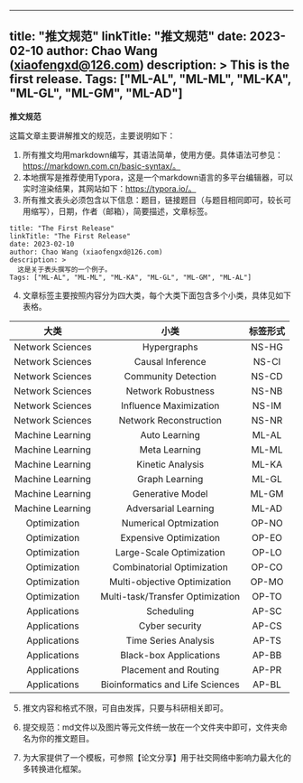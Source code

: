 
---
title: "推文规范"
linkTitle: "推文规范"
date: 2023-02-10
author: Chao Wang (xiaofengxd@126.com)
description: >
  This is the first release.
Tags: ["ML-AL", "ML-ML", "ML-KA", "ML-GL", "ML-GM", "ML-AD"]
---

**推文规范**

这篇文章主要讲解推文的规范，主要说明如下：

1. 所有推文均用markdown编写，其语法简单，使用方便。具体语法可参见：https://markdown.com.cn/basic-syntax/。
2. 本地撰写是推荐使用Typora，这是一个markdown语言的多平台编辑器，可以实时渲染结果，其网站如下：https://typora.io/。
3. 所有推文表头必须包含以下信息：题目，链接题目（与题目相同即可，较长可用缩写），日期，作者（邮箱），简要描述，文章标签。

```
title: "The First Release"
linkTitle: "The First Release"
date: 2023-02-10
author: Chao Wang (xiaofengxd@126.com)
description: >
  这是关于表头撰写的一个例子。
Tags: ["ML-AL", "ML-ML", "ML-KA", "ML-GL", "ML-GM", "ML-AL"]
```
4. 文章标签主要按照内容分为四大类，每个大类下面包含多个小类，具体见如下表格。

| 大类      | 小类 |  标签形式     |
| :----:       |    :----:   |         :----: |
| Network Sciences      |    Hypergraphs    | NS-HG  |
| Network Sciences      |    Causal Inference    |  NS-CI |
| Network Sciences      |    Community Detection    |  NS-CD |
| Network Sciences      |    Network Robustness    |  NS-NB |
| Network Sciences      |   Influence Maximization      |  NS-IM |
| Network Sciences      |    Network Reconstruction    | NS-NR  |
| Machine Learning   |    Auto Learning     |    ML-AL  |
| Machine Learning   |    Meta Learning     |   ML-ML   |
| Machine Learning   |  Kinetic Analysis       |  ML-KA    |
| Machine Learning   |    Graph Learning     |   ML-GL   |
| Machine Learning   |   Generative Model      |  ML-GM    |
| Machine Learning   |     Adversarial Learning    |   ML-AD   |
| Optimization   |    Numerical Optmization     |   OP-NO   |
| Optimization   |    Expensive Optimization      |   OP-EO   |
| Optimization   |    Large-Scale Optimization     |   OP-LO   |
| Optimization   |   Combinatorial Optimization      |   OP-CO   |
| Optimization   |   Multi-objective Optimization      |   OP-MO   |
| Optimization   |    Multi-task/Transfer Optimization     |    OP-TO  |
| Applications   |    Scheduling     |   AP-SC   |
| Applications   |   Cyber security      |   AP-CS   |
| Applications   |   Time Series Analysis      |   AP-TS   |
| Applications   |    Black-box Applications      |   AP-BB   |
| Applications   |  Placement and Routing       |   AP-PR   |
| Applications   |   Bioinformatics and Life Sciences      |   AP-BL   |

5. 推文内容和格式不限，可自由发挥，只要与科研相关即可。

6. 提交规范：md文件以及图片等元文件统一放在一个文件夹中即可，文件夹命名为你的推文题目。

7. 为大家提供了一个模板，可参照【论文分享】用于社交网络中影响力最大化的多转换进化框架。